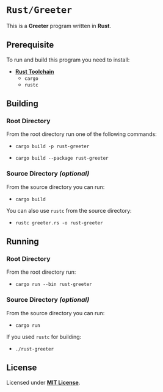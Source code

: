 # `Rust/Greeter`

This is a **Greeter** program written in **Rust**.

## Prerequisite

To run and build this program you need to install:

* [**Rust Toolchain**](https://www.rust-lang.org/tools/install)
  * `cargo`
  * `rustc`

## Building

### Root Directory

From the root directory run one of the following commands:

* ```
  cargo build -p rust-greeter
  ```
* ```
  cargo build --package rust-greeter
  ```

### Source Directory _(optional)_

From the source directory you can run:

* ```
  cargo build
  ```

You can also use `rustc` from the source directory:

* ```
  rustc greeter.rs -o rust-greeter
  ```

## Running

### Root Directory

From the root directory run:

* ```
  cargo run --bin rust-greeter
  ```

### Source Directory _(optional)_

From the source directory you can run:

* ```
  cargo run
  ```

If you used `rustc` for building:

* ```
  ./rust-greeter
  ```

## License

Licensed under [**MIT License**](LICENSE).
